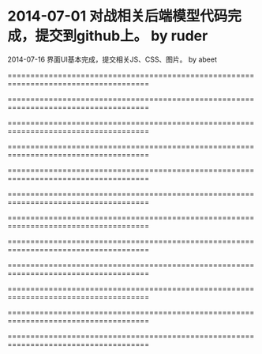 2014-07-01
对战相关后端模型代码完成，提交到github上。
by ruder
=====================================================================================
2014-07-16
界面UI基本完成，提交相关JS、CSS、图片。
by abeet

=====================================================================================

=====================================================================================

=====================================================================================

=====================================================================================

=====================================================================================

=====================================================================================

=====================================================================================

=====================================================================================

=====================================================================================

=====================================================================================

=====================================================================================

=====================================================================================

